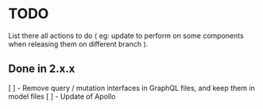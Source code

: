 # TODO

List there all actions to do ( eg: update to perform on some components when releasing them on different branch ).

## Done in 2.x.x
[ ] - Remove query / mutation interfaces in GraphQL files, and keep them in model files
[ ] - Update of Apollo
